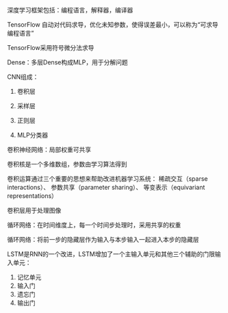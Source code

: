 深度学习框架包括：编程语言，解释器，编译器

TensorFlow 自动对代码求导，优化未知参数，使得误差最小，可以称为“可求导编程语言”

TensorFlow采用符号微分法求导

Dense：多层Dense构成MLP，用于分解问题

CNN组成：

1. 卷积层
2. 采样层
3. 正则层

4. MLP分类器

卷积神经网络：局部权重可共享

卷积核是一个多维数组，参数由学习算法得到

卷积运算通过三个重要的思想来帮助改进机器学习系统： 稀疏交互（sparse interactions）、 参数共享（parameter sharing）、 等变表示（equivariant representations）

卷积层用于处理图像

循环网络：在时间维度上，每一个时间步处理时，采用共享的权重

循环网络：将前一步的隐藏层作为输入与本步输入一起进入本步的隐藏层

LSTM是RNN的一个改进，LSTM增加了一个主输入单元和其他三个辅助的门限输入单元：

1. 记忆单元
2. 输入门
3. 遗忘门
4. 输出门